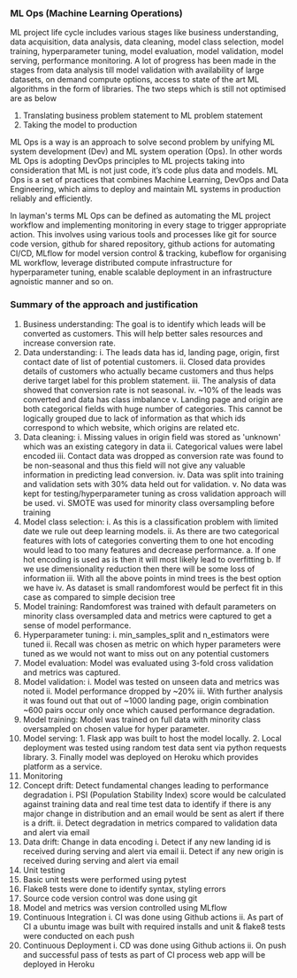 ### ML Ops (Machine Learning Operations)
ML project life cycle includes various stages like business understanding, data acquisition, data analysis, data cleaning, model class selection, model training, hyperparameter tuning, model evaluation, model validation, model serving, performance monitoring. A lot of progress has been made in the stages from data analysis till model validation with availability of large datasets, on demand compute options, access to state of the art ML algorithms in the form of libraries. The two steps which is still not optimised are as below
  1.	Translating business problem statement to ML problem statement
  2.	Taking the model to production
  
ML Ops is a way is an approach to solve second problem by unifying ML system development (Dev) and ML system operation (Ops). In other words ML Ops is adopting DevOps principles to ML projects taking into consideration that ML is not just code, it’s code plus data and models. ML Ops is a set of practices that combines Machine Learning, DevOps and Data Engineering, which aims to deploy and maintain ML systems in production reliably and efficiently.

In layman's terms ML Ops can be defined as automating the ML project workflow and implementing monitoring in every stage to trigger appropriate action. This involves using various tools and processes like git for source code version, github for shared repository, github actions for automating CI/CD, MLflow for model version control & tracking, kubeflow for organising ML workflow, leverage distributed compute infrastructure for hyperparameter tuning, enable scalable deployment in an infrastructure agnoistic manner and so on.

### Summary of the approach and justification
  1.	Business understanding: The goal is to identify which leads will be converted as customers. This will help better sales resources and increase conversion rate.
  2.	Data understanding:
    i.	The leads data has id, landing page, origin, first contact date of list of potential customers.
    ii.	Closed data provides details of customers who actually became customers and thus helps derive target label for this problem statement.
    iii.	The analysis of data showed that conversion rate is not seasonal.
    iv.	~10% of the leads was converted and data has class imbalance
    v.	Landing page and origin are both categorical fields with huge number of categories. This cannot be logically grouped due to lack of information as that which ids correspond to which website, which origins are related etc.
3.	Data cleaning:
  i.	Missing values in origin field was stored as 'unknown' which was an existing category in data
  ii.	Categorical values were label encoded
  iii.	Contact data was dropped as conversion rate was found to be non-seasonal and thus this field will not give any valuable information in predicting lead conversion.
  iv.	Data was split into training and validation sets with 30% data held out for validation.
  v.	No data was kept for testing/hyperparameter tuning as cross validation approach will be used.
  vi.	SMOTE was used for minority class oversampling before training
4.	Model class selection:
  i.	As this is a classification problem with limited date we rule out deep learning models.
  ii.	As there are two categorical features with lots of categories converting them to one hot encoding would lead to too many features and decrease performance.
    a.	If one hot encoding is used as is then it will most likely lead to overfitting
    b.	If we use dimensionality reduction then there will be some loss of information
  iii.	With all the above points in mind trees is the best option we have
  iv.	As dataset is small randomforest would be perfect fit in this case as compared to simple decision tree
5.	Model training: Randomforest was trained with default parameters on minority class oversampled data and metrics were captured to get a sense of model performance.
6.	Hyperparameter tuning:
  i.	min_samples_split and n_estimators were tuned
  ii.	Recall was chosen as metric on which hyper parameters were tuned as we would not want to miss out on any potential customers
7.	Model evaluation: Model was evaluated using 3-fold cross validation and metrics was captured.
8.	Model validation:
  i.	Model was tested on unseen data and metrics was noted
  ii.	Model performance dropped by ~20%
  iii.	With further analysis it was found out that out of ~1000 landing page, origin combination ~600 pairs occur only once which caused performance degradation.
9.	Model training: Model was trained on full data with minority class oversampled on chosen value for hyper parameter.
10.	Model serving: 1. Flask app was built to host the model locally. 2. Local deployment was tested using random test data sent via python requests library. 3. Finally model was deployed on Heroku which provides platform as a service.
11.	Monitoring 
  1. Concept drift: Detect fundamental changes leading to performance degradation
    i.	PSI (Population Stability Index) score would be calculated against training data and real time test data to identify if there is any major change in distribution and an email would be sent as alert if there is a drift.
    ii.	Detect degradation in metrics compared to validation data and alert via email
  2. Data drift: Change in data encoding
    i.	Detect if any new landing id is received during serving and alert via email
    ii.	Detect if any new origin is received during serving and alert via email
12.	Unit testing 
  1. Basic unit tests were performed using pytest 
  2. Flake8 tests were done to identify syntax, styling errors
13.	Source code version control was done using git
14.	Model and metrics was version controlled using MLflow
15.	Continuous Integration
  i.	CI was done using Github actions
  ii.	As part of CI a ubuntu image was built with required installs and unit & flake8 tests were conducted on each push
16.	Continuous Deployment
  i.	CD was done using Github actions
  ii.	On push and successful pass of tests as part of CI process web app will be deployed in Heroku

